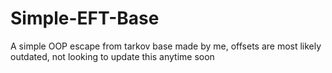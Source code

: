 # Simple-EFT-Base
 A simple OOP escape from tarkov base made by me, offsets are most likely outdated, not looking to update this anytime soon
